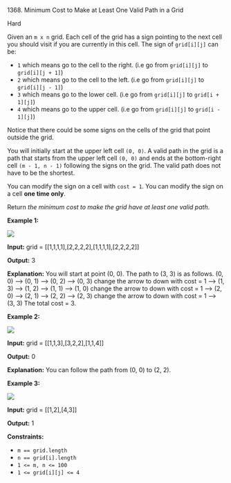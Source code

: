 1368\. Minimum Cost to Make at Least One Valid Path in a Grid

Hard

Given an `m x n` grid. Each cell of the grid has a sign pointing to the next cell you should visit if you are currently in this cell. The sign of `grid[i][j]` can be:

*   `1` which means go to the cell to the right. (i.e go from `grid[i][j]` to `grid[i][j + 1]`)
*   `2` which means go to the cell to the left. (i.e go from `grid[i][j]` to `grid[i][j - 1]`)
*   `3` which means go to the lower cell. (i.e go from `grid[i][j]` to `grid[i + 1][j]`)
*   `4` which means go to the upper cell. (i.e go from `grid[i][j]` to `grid[i - 1][j]`)

Notice that there could be some signs on the cells of the grid that point outside the grid.

You will initially start at the upper left cell `(0, 0)`. A valid path in the grid is a path that starts from the upper left cell `(0, 0)` and ends at the bottom-right cell `(m - 1, n - 1)` following the signs on the grid. The valid path does not have to be the shortest.

You can modify the sign on a cell with `cost = 1`. You can modify the sign on a cell **one time only**.

Return _the minimum cost to make the grid have at least one valid path_.

**Example 1:**

![](https://assets.leetcode.com/uploads/2020/02/13/grid1.png)

**Input:** grid = [[1,1,1,1],[2,2,2,2],[1,1,1,1],[2,2,2,2]]

**Output:** 3

**Explanation:** You will start at point (0, 0). The path to (3, 3) is as follows. (0, 0) --> (0, 1) --> (0, 2) --> (0, 3) change the arrow to down with cost = 1 --> (1, 3) --> (1, 2) --> (1, 1) --> (1, 0) change the arrow to down with cost = 1 --> (2, 0) --> (2, 1) --> (2, 2) --> (2, 3) change the arrow to down with cost = 1 --> (3, 3) The total cost = 3.

**Example 2:**

![](https://assets.leetcode.com/uploads/2020/02/13/grid2.png)

**Input:** grid = [[1,1,3],[3,2,2],[1,1,4]]

**Output:** 0

**Explanation:** You can follow the path from (0, 0) to (2, 2).

**Example 3:**

![](https://assets.leetcode.com/uploads/2020/02/13/grid3.png)

**Input:** grid = [[1,2],[4,3]]

**Output:** 1

**Constraints:**

*   `m == grid.length`
*   `n == grid[i].length`
*   `1 <= m, n <= 100`
*   `1 <= grid[i][j] <= 4`